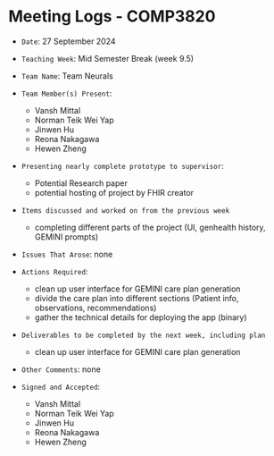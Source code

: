 # Meeting Logs - COMP3820

- `Date`: 27 September 2024

- `Teaching Week`: Mid Semester Break (week 9.5)

- `Team Name`: Team Neurals 

- `Team Member(s) Present`: 
    * Vansh Mittal
    * Norman Teik Wei Yap
    * Jinwen Hu
    * Reona Nakagawa
    * Hewen Zheng

- `Presenting nearly complete prototype to supervisor`:
    * Potential Research paper
    * potential hosting of project by FHIR creator

- `Items discussed and worked on from the previous week`
    * completing different parts of the project (UI, genhealth history, GEMINI prompts)


- `Issues That Arose`: none

- `Actions Required`: 
    * clean up user interface for GEMINI care plan generation
    * divide the care plan into different sections (Patient info, observations, recommendations)
    * gather the technical details for deploying the app (binary) 

- `Deliverables to be completed by the next week, including plan`
    * clean up user interface for GEMINI care plan generation

- `Other Comments`: none

- `Signed and Accepted`:
    * Vansh Mittal
    * Norman Teik Wei Yap
    * Jinwen Hu
    * Reona Nakagawa
    * Hewen Zheng
